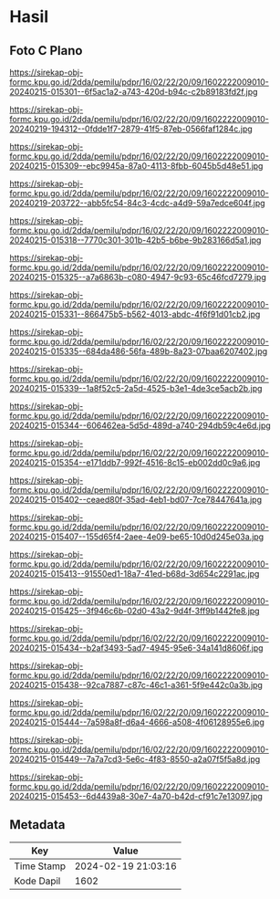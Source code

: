 # Hasil

## Foto C Plano

https://sirekap-obj-formc.kpu.go.id/2dda/pemilu/pdpr/16/02/22/20/09/1602222009010-20240215-015301--6f5ac1a2-a743-420d-b94c-c2b89183fd2f.jpg

https://sirekap-obj-formc.kpu.go.id/2dda/pemilu/pdpr/16/02/22/20/09/1602222009010-20240219-194312--0fdde1f7-2879-41f5-87eb-0566faf1284c.jpg

https://sirekap-obj-formc.kpu.go.id/2dda/pemilu/pdpr/16/02/22/20/09/1602222009010-20240215-015309--ebc9945a-87a0-4113-8fbb-6045b5d48e51.jpg

https://sirekap-obj-formc.kpu.go.id/2dda/pemilu/pdpr/16/02/22/20/09/1602222009010-20240219-203722--abb5fc54-84c3-4cdc-a4d9-59a7edce604f.jpg

https://sirekap-obj-formc.kpu.go.id/2dda/pemilu/pdpr/16/02/22/20/09/1602222009010-20240215-015318--7770c301-301b-42b5-b6be-9b283166d5a1.jpg

https://sirekap-obj-formc.kpu.go.id/2dda/pemilu/pdpr/16/02/22/20/09/1602222009010-20240215-015325--a7a6863b-c080-4947-9c93-65c46fcd7279.jpg

https://sirekap-obj-formc.kpu.go.id/2dda/pemilu/pdpr/16/02/22/20/09/1602222009010-20240215-015331--866475b5-b562-4013-abdc-4f6f91d01cb2.jpg

https://sirekap-obj-formc.kpu.go.id/2dda/pemilu/pdpr/16/02/22/20/09/1602222009010-20240215-015335--684da486-56fa-489b-8a23-07baa6207402.jpg

https://sirekap-obj-formc.kpu.go.id/2dda/pemilu/pdpr/16/02/22/20/09/1602222009010-20240215-015339--1a8f52c5-2a5d-4525-b3e1-4de3ce5acb2b.jpg

https://sirekap-obj-formc.kpu.go.id/2dda/pemilu/pdpr/16/02/22/20/09/1602222009010-20240215-015344--606462ea-5d5d-489d-a740-294db59c4e6d.jpg

https://sirekap-obj-formc.kpu.go.id/2dda/pemilu/pdpr/16/02/22/20/09/1602222009010-20240215-015354--e171ddb7-992f-4516-8c15-eb002dd0c9a6.jpg

https://sirekap-obj-formc.kpu.go.id/2dda/pemilu/pdpr/16/02/22/20/09/1602222009010-20240215-015402--ceaed80f-35ad-4eb1-bd07-7ce78447641a.jpg

https://sirekap-obj-formc.kpu.go.id/2dda/pemilu/pdpr/16/02/22/20/09/1602222009010-20240215-015407--155d65f4-2aee-4e09-be65-10d0d245e03a.jpg

https://sirekap-obj-formc.kpu.go.id/2dda/pemilu/pdpr/16/02/22/20/09/1602222009010-20240215-015413--91550ed1-18a7-41ed-b68d-3d654c2291ac.jpg

https://sirekap-obj-formc.kpu.go.id/2dda/pemilu/pdpr/16/02/22/20/09/1602222009010-20240215-015425--3f946c6b-02d0-43a2-9d4f-3ff9b1442fe8.jpg

https://sirekap-obj-formc.kpu.go.id/2dda/pemilu/pdpr/16/02/22/20/09/1602222009010-20240215-015434--b2af3493-5ad7-4945-95e6-34a141d8606f.jpg

https://sirekap-obj-formc.kpu.go.id/2dda/pemilu/pdpr/16/02/22/20/09/1602222009010-20240215-015438--92ca7887-c87c-46c1-a361-5f9e442c0a3b.jpg

https://sirekap-obj-formc.kpu.go.id/2dda/pemilu/pdpr/16/02/22/20/09/1602222009010-20240215-015444--7a598a8f-d6a4-4666-a508-4f06128955e6.jpg

https://sirekap-obj-formc.kpu.go.id/2dda/pemilu/pdpr/16/02/22/20/09/1602222009010-20240215-015449--7a7a7cd3-5e6c-4f83-8550-a2a07f5f5a8d.jpg

https://sirekap-obj-formc.kpu.go.id/2dda/pemilu/pdpr/16/02/22/20/09/1602222009010-20240215-015453--6d4439a8-30e7-4a70-b42d-cf91c7e13097.jpg


## Metadata

| Key        | Value               |
| ---------- | ------------------- |
| Time Stamp | 2024-02-19 21:03:16 |
| Kode Dapil | 1602                |



